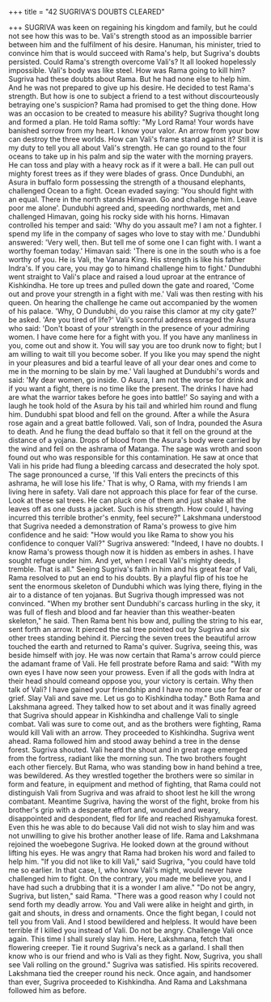 +++
title = "42 SUGRIVA'S DOUBTS CLEARED"

+++
SUGRIVA was keen on regaining his
kingdom and family, but he could not see
how this was to be. Vali's strength stood
as an impossible barrier between him and
the fulfilment of his desire.
Hanuman, his minister, tried to
convince him that is would succeed with
Rama's help, but Sugriva's doubts
persisted.
Could
Rama's
strength
overcome Vali's? It all looked hopelessly
impossible. Vali's body was like steel.
How was Rama going to kill him?
Sugriva had these doubts about Rama.
But he had none else to help him. And he
was not prepared to give up his desire. He
decided to test Rama's strength.
But how is one to subject a friend to a
test without discourteously betraying one's
suspicion? Rama had promised to get the
thing done. How was an occasion to be
created to measure his ability? Sugriva
thought long and formed a plan.
He told Rama softly: "My Lord Rama!
Your words have banished sorrow from
my heart. I know your valor. An arrow
from your bow can destroy the three
worlds. How can Vali's frame stand
against it? Still it is my duty to tell you all
about Vali's strength. He can go round to
the four oceans to take up in his palm and
sip the water with the morning prayers.
He can toss and play with a heavy rock as
if it were a ball. He can pull out mighty
forest trees as if they were blades of grass.
Once Dundubhi, an Asura in buffalo form
possessing the strength of a thousand
elephants, challenged Ocean to a fight.
Ocean evaded saying: 'You should fight
with an equal. There in the north stands
Himavan. Go and challenge him. Leave
poor me alone'. Dundubhi agreed and,
speeding northwards, met and challenged
Himavan, going his rocky side with his
horns. Himavan controlled his temper and
said: 'Why do you assault me? I am not a
fighter. I spend my life in the company of
sages who love to stay with me.'
Dundubhi answered: 'Very well, then. But
tell me of some one I can fight with. I
want a worthy foeman today.' Himavan
said: 'There is one in the south who is a
foe worthy of you. He is Vali, the Vanara
King. His strength is like his father
Indra's. If you care, you may go to himand challenge him to fight.' Dundubhi
went straight to Vali's place and raised a
loud uproar at the entrance of Kishkindha.
He tore up trees and pulled down the gate
and roared, 'Come out and prove your
strength in a fight with me.' Vali was then
resting with his queen. On hearing the
challenge he came out accompanied by
the women of his palace. 'Why, O
Dundubhi, do you raise this clamor at my
city gate?' be asked. 'Are you tired of life?'
Vali's scornful address enraged the Asura
who said: 'Don't boast of your strength in
the presence of your admiring women. I
have come here for a fight with you. If
you have any manliness in you, come out
and show it. You will say you are too
drunk now to fight; but I am willing to
wait till you become sober. If you like you
may spend the night in your pleasures and
bid a tearful leave of all your dear ones
and come to me in the morning to be slain
by me.' Vali laughed at Dundubhi's words
and said: 'My dear women, go inside. O
Asura, I am not the worse for drink and if
you want a fight, there is no time like the
present. The drinks I have had are what
the warrior takes before he goes into
battle!' So saying and with a laugh he took
hold of the Asura by his tail and whirled
him round and flung him. Dundubhi spat
blood and fell on the ground. After a
while the Asura rose again and a great
battle followed. Vali, son of Indra,
pounded the Asura to death. And he flung
the dead buffalo so that it fell on the
ground at the distance of a yojana. Drops
of blood from the Asura's body were
carried by the wind and fell on the
ashrama of Matanga. The sage was wroth
and soon found out who was responsible
for this contamination. He saw at once
that Vali in his pride had flung a bleeding
carcass and desecrated the holy spot. The
sage pronounced a curse, 'If this Vali
enters the precincts of this ashrama, he
will lose his life.' That is why, O Rama,
with my friends I am living here in safety.
Vali dare not approach this place for fear
of the curse. Look at these sal trees. He
can pluck one of them and just shake all
the leaves off as one dusts a jacket. Such
is his strength. How could I, having
incurred this terrible brother's enmity, feel
secure?"
Lakshmana understood that Sugriva
needed a demonstration of Rama's
prowess to give him confidence and he
said: "How would you like Rama to show
you his confidence to conquer Vali?"
Sugriva answered: "Indeed, I have no
doubts. I know Rama's prowess though
now it is hidden as embers in ashes. I have
sought refuge under him. And yet, when I
recall Vali's mighty deeds, I tremble. That
is all."
Seeing Sugriva's faith in him and his
great fear of Vali, Rama resolved to put an
end to his doubts. By a playful flip of his
toe he sent the enormous skeleton of
Dundubhi which was lying there, flying in
the air to a distance of ten yojanas. But
Sugriva though impressed was not
convinced. "When my brother sent
Dundubhi's carcass hurling in the sky, it
was full of flesh and blood and far heavier
than this weather-beaten skeleton," he
said.
Then Rama bent his bow and, pulling
the string to his ear, sent forth an arrow. It
pierced the sal tree pointed out by Sugriva
and six other trees standing behind it.
Piercing the seven trees the beautiful
arrow touched the earth and returned to
Rama's quiver.
Sugriva, seeing this, was beside
himself with joy. He was now certain that
Rama's arrow could pierce the adamant
frame of Vali. He fell prostrate before
Rama and said: "With my own eyes I have
now seen your prowess. Even if all the
gods with Indra at their head should comeand oppose you, your victory is certain.
Why then talk of Vali? I have gained your
friendship and I have no more use for fear
or grief. Slay Vali and save me. Let us go
to Kishkindha today."
Both Rama and Lakshmana agreed.
They talked how to set about and it was
finally agreed that Sugriva should appear
in Kishkindha and challenge Vali to single
combat. Vali was sure to come out, and as
the brothers were fighting, Rama would
kill Vali with an arrow. They proceeded to
Kishkindha. Sugriva went ahead. Rama
followed him and stood away behind a
tree in the dense forest.
Sugriva shouted. Vali heard the shout
and in great rage emerged from the
fortress, radiant like the morning sun.
The two brothers fought each other
fiercely.
But Rama, who was standing bow in
hand behind a tree, was bewildered. As
they wrestled together the brothers were
so similar in form and feature, in
equipment and method of fighting, that
Rama could not distinguish Vali from
Sugriva and was afraid to shoot lest he kill
the wrong combatant.
Meantime Sugriva, having the worst of
the fight, broke from his brother's grip
with a desperate effort and, wounded and
weary, disappointed and despondent, fled
for life and reached Rishyamuka forest.
Even this he was able to do because
Vali did not wish to slay him and was not
unwilling to give his brother another lease
of life.
Rama and Lakshmana rejoined the
woebegone Sugriva. He looked down at
the ground without lifting his eyes. He
was angry that Rama had broken his word
and failed to help him.
"If you did not like to kill Vali," said
Sugriva, "you could have told me so
earlier. In that case, I, who know Vali's
might, would never have challenged him
to fight. On the contrary, you made me
believe you, and I have had such a
drubbing that it is a wonder I am alive."
"Do not be angry, Sugriva, but listen,"
said Rama. "There was a good reason why
I could not send forth my deadly arrow.
You and Vali were alike in height and
girth, in gait and shouts, in dress and
ornaments. Once the fight began, I could
not tell you from Vali. And I stood
bewildered and helpless. It would have
been terrible if I killed you instead of
Vali. Do not be angry. Challenge Vali
once again. This time I shall surely slay
him. Here, Lakshmana, fetch that
flowering creeper. Tie it round Sugriva's
neck as a garland. I shall then know who
is our friend and who is Vali as they fight.
Now, Sugriva, you shall see Vali rolling
on the ground."
Sugriva was satisfied. His spirits
recovered. Lakshmana tied the creeper
round his neck. Once again, and
handsomer than ever, Sugriva proceeded
to Kishkindha. And Rama and Lakshmana
followed him as before.